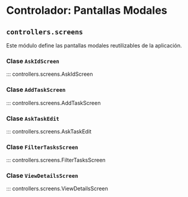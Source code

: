 # Controlador: Pantallas Modales

## `controllers.screens`

Este módulo define las pantallas modales reutilizables de la aplicación.

### Clase `AskIdScreen`
::: controllers.screens.AskIdScreen

### Clase `AddTaskScreen`
::: controllers.screens.AddTaskScreen

### Clase `AskTaskEdit`
::: controllers.screens.AskTaskEdit

### Clase `FilterTasksScreen`
::: controllers.screens.FilterTasksScreen

### Clase `ViewDetailsScreen`
::: controllers.screens.ViewDetailsScreen
